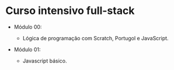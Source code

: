 # Curso intensivo full-stack

- Módulo 00:
  * Lógica de programação com Scratch, Portugol e JavaScript.
  
- Módulo 01:
  * Javascript básico.
  
